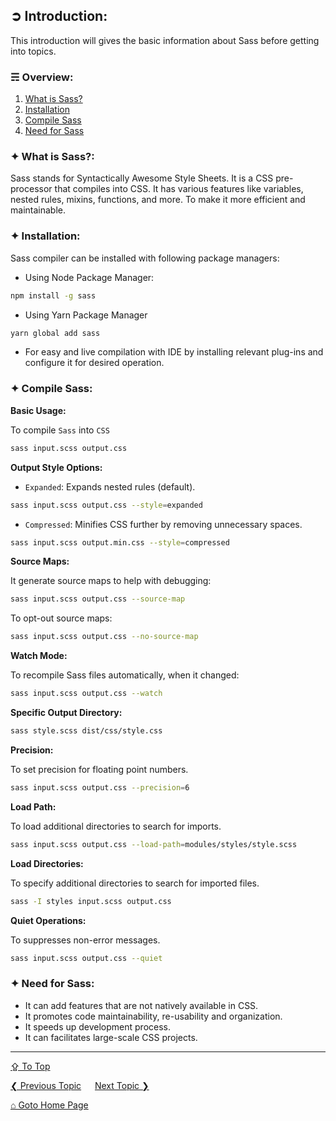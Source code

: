 ## &#10162; Introduction:
This introduction will gives the basic information about Sass before getting into topics.

### &#9780; Overview:
1. [What is Sass?](#-what-is-sass)
2. [Installation](#-installation)
3. [Compile Sass](#-compile-sass)
4. [Need for Sass](#-need-for-sass)

### &#10022; What is Sass?:
Sass stands for Syntactically Awesome Style Sheets. It is a CSS pre-processor that compiles into CSS. It has various features like variables, nested rules, mixins, functions, and more. To make it more efficient and maintainable.

### &#10022; Installation:
Sass compiler can be installed with following package managers:
- Using Node Package Manager:
```bash
npm install -g sass
```

- Using Yarn Package Manager
```bash
yarn global add sass
```

- For easy and live compilation with IDE by installing relevant plug-ins and configure it for desired operation.

### &#10022; Compile Sass:
**Basic Usage:**

To compile `Sass` into `CSS`

```bash
sass input.scss output.css
```

**Output Style Options:**

- `Expanded`: Expands nested rules (default).
```bash
sass input.scss output.css --style=expanded
```

- `Compressed`: Minifies CSS further by removing unnecessary spaces.
```bash
sass input.scss output.min.css --style=compressed
```

**Source Maps:**

It generate source maps to help with debugging:
```bash
sass input.scss output.css --source-map
```

To opt-out source maps:
```bash
sass input.scss output.css --no-source-map
```

**Watch Mode:**

To recompile Sass files automatically, when it changed:
```bash
sass input.scss output.css --watch
```

**Specific Output Directory:**

```bash
sass style.scss dist/css/style.css
```

**Precision:**

To set precision for floating point numbers.
```bash
sass input.scss output.css --precision=6
```

**Load Path:**

To load additional directories to search for imports.
```bash
sass input.scss output.css --load-path=modules/styles/style.scss
```

**Load Directories:**

To specify additional directories to search for imported files.
```bash
sass -I styles input.scss output.css
```

**Quiet Operations:**

To suppresses non-error messages.
```bash
sass input.scss output.css --quiet
```

### &#10022; Need for Sass:
- It can add features that are not natively available in CSS.
- It promotes code maintainability, re-usability and organization.
- It speeds up development process.
- It can facilitates large-scale CSS projects.

---
[&#8682; To Top](#-introduction)

[&#10094; Previous Topic](../README.md) &emsp; [Next Topic &#10095;](./basic-syntax.md)

[&#8962; Goto Home Page](../README.md)